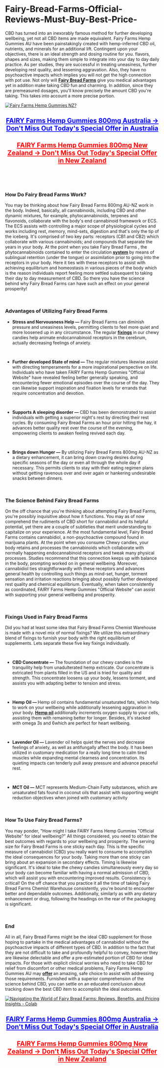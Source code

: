 # Fairy-Bread-Farms-Official-Reviews-Must-Buy-Best-Price-

<p>CBD has turned into an inexorably famous method for further developing wellbeing, yet not all CBD items are made equivalent. Fairy Farms Hemp Gummies AU have been painstakingly created with hemp-inferred CBD oil, nutrients, and minerals for an additional lift. Contingent upon your objectives, there is an ideal strength and dosing routine for you. flavors, shapes and sizes, making them simple to integrate into your day to day daily practice. As per studies, they are successful in treating uneasiness, further developing rest quality, and lessening aggravation. Also, they have no psychoactive impacts which implies you will not get the high connection with pot use. Not only will&nbsp;<strong><a href="https://fairybreadfarms.com.au/">Fairy Bread Farms</a></strong>&nbsp;give you medical advantages yet in addition make taking CBD fun and charming. In addition, since they are premeasured dosages, you'll know precisely the amount CBD you're taking. This takes into account a more precise portion.</p>
<p><a href="https://au-fairybreadfarms.com/get/fairy-au/"><img src="https://cdn.hashnode.com/res/hashnode/image/upload/v1728989312635/12ba708f-ec6e-4896-a3c0-b2747d88f42f.png" alt="Fairy Farms Hemp Gummies NZ?" border="0" /></a></p>
<h2 style="text-align: center;"><span style="text-decoration: underline; color: #0000ff;"><strong><a style="color: #0000ff; text-decoration: underline;" href="https://au-fairybreadfarms.com/get/fairy-au/">FAIRY Farms Hemp Gummies 800mg Australia -&gt; Don't Miss Out Today's Special Offer in Australia</a></strong></span></h2>
<h2 style="text-align: center;"><span style="text-decoration: underline; color: #ff0000;"><strong><a style="color: #ff0000; text-decoration: underline;" href="https://au-fairybreadfarms.com/get/fairy-nz/">FAIRY Farms Hemp Gummies 800mg New Zealand -&gt; Don't Miss Out Today's Special Offer in New Zealand</a></strong></span></h2>
<p>&nbsp;</p>
<p>&nbsp;</p>
<h3><strong>How Do Fairy Bread Farms Work?</strong></h3>
<p>You may be thinking about how Fairy Bread Farms 800mg AU-NZ work in the body. Indeed, basically, all cannabinoids, including CBD and other dynamic mixtures, for example, phytocannabinoids, terpenes and flavonoids, collaborate with the body's end cannabinoid framework or ECS. The ECS assists with controlling a major scope of physiological cycles and works including rest, memory, mind-sets, digestion and that's only the tip of the iceberg. It's comprised of two key parts: receptors (CB1 and CB2) which collaborate with various cannabinoids; and compounds that separate the years in your body. At the point when you take Fairy Bread Farms , the phytocannabinoids contained to enter the circulation&nbsp;<strong><a href="https://au-fairybreadfarms.com/">system</a>&nbsp;</strong>by means of sublingual retention (under the tongue) or assimilation prior to going into the receptors in your body. Here it ties with these receptors to assist with achieving equilibrium and homeostasis in various pieces of the body which is the reason individuals report feeling more settled subsequent to taking their day to day measurement of CBD. So there you have the science behind why Fairy Bread Farms can have such an effect on your general prosperity!</p>
<p>&nbsp;</p>
<h3><strong>Advantages of Utilizing Fairy Bread Farms</strong></h3>
<ul>
<li><strong>Stress and Nervousness Help &mdash;</strong>&nbsp;Fairy Bread Farms can diminish pressure and uneasiness levels, permitting clients to feel more quiet and more loosened up in any circumstance. The regular&nbsp;<strong><a href="https://foreverhemp.co.nz/fairy-bread-farms/">fixings</a>&nbsp;</strong>in our chewy candies help animate endocannabinoid receptors in the cerebrum, actually decreasing feelings of anxiety.</li>
</ul>
<p>&nbsp;</p>
<ul>
<li><strong>Further developed State of mind &mdash;&nbsp;</strong>The regular mixtures likewise assist with directing temperaments for a more inspirational perspective on life. Individuals who have taken FAIRY Farms Hemp Gummies "Official Website" have revealed feeling better generally speaking, and encountering fewer emotional episodes over the course of the day. They can likewise support inspiration and fixation levels for errands that require concentration and devotion.</li>
</ul>
<p>&nbsp;</p>
<ul>
<li><strong>Supports A sleeping disorder &mdash;</strong>&nbsp;CBD has been demonstrated to assist individuals with getting a superior night's rest by directing their rest cycles. By consuming Fairy Bread Farms an hour prior hitting the hay, it advances better quality rest over the course of the evening, empowering clients to awaken feeling revived each day.</li>
</ul>
<p>&nbsp;</p>
<ul>
<li><strong>Brings down Hunger &mdash;</strong>&nbsp;By utilizing Fairy Bread Farms 800mg AU-NZ as a dietary enhancement, it can bring down craving desires during specific seasons of the day or even all through the whole day if necessary. This permits clients to stay with their eating regimen plans without getting ravenous over and over again or hankering undesirable snacks between dinners.</li>
</ul>
<p>&nbsp;</p>
<h3><strong>The Science Behind Fairy Bread Farms</strong></h3>
<p>On the off chance that you're thinking about attempting Fairy Bread Farms, you're possibly inquisitive about how it functions. You may as of now comprehend the rudiments of CBD short for cannabidiol and its helpful potential, yet there are a couple of subtleties that merit understanding to capitalize on your experience. At the most fundamental level, Fairy Bread Farms contains cannabidiol, a non-psychoactive compound found in marijuana plants. At the point when you consume Chewy candies, your body retains and processes the cannabinoids which collaborate with normally happening endocannabinoid receptors and tweak many physical processes. Studies recommend that this connection keeps up with balance in the body, prompting worked on in general wellbeing. Moreover, cannabidiol ties straightforwardly with these receptors and advances general health by controlling such things as mind-set, hunger, torment sensation and irritation reactions bringing about possibly further developed rest quality and chemical equilibrium. Eventually, when taken consistently as coordinated, FAIRY Farms Hemp Gummies "Official Website" can assist with supporting your general wellbeing and prosperity.</p>
<p>&nbsp;</p>
<h3><strong>Fixings Used in Fairy Bread Farms</strong></h3>
<p>Did you had at least some idea that Fairy Bread Farms Chemist Warehouse is made with a novel mix of normal fixings? We utilize this extraordinary blend of fixings to furnish your body with the right equilibrium of supplements. Lets separate these five key fixings individually.</p>
<p>&nbsp;</p>
<ul>
<li><strong>CBD Concentrate &mdash;</strong>&nbsp;The foundation of our chewy candies is the tranquility help from unadulterated hemp extricate. Our concentrate is extricated from plants filled in the US and is tried for quality and strength. This concentrate loosens up your body, lessens torment, and assists you with adapting better to tension and stress.</li>
</ul>
<p>&nbsp;</p>
<ul>
<li><strong>Hemp Oil &mdash;&nbsp;</strong>Hemp oil contains fundamental unsaturated fats, which help to work on your wellbeing while additionally lessening aggravation in your body.&nbsp;<strong><a href="https://fairybreadfarms.com.au/neuropure/">Hemp oil</a>&nbsp;</strong>additionally increments oxygen supply to your cells, assisting them with remaining better for longer. Besides, it's stacked with omega 3s and 6which are perfect for heart wellbeing.</li>
</ul>
<p>&nbsp;</p>
<ul>
<li><strong>Lavender Oil &mdash;</strong>&nbsp;Lavender oil helps quiet the nerves and decrease feelings of anxiety, as well as antifungally affect the body. It has been utilized in customary medication for a really long time to calm tired muscles while expanding mental clearness and concentration. Its quieting impacts can tenderly pull away pressure and advance peaceful rest.</li>
</ul>
<p>&nbsp;</p>
<ul>
<li><strong>MCT Oil &mdash;</strong>&nbsp;MCT represents Medium-Chain Fatty substances, which are unsaturated fats found in coconut oils that assist with supporting weight reduction objectives when joined with customary activity</li>
</ul>
<p>&nbsp;</p>
<h3><strong>How To Use Fairy Bread Farms?</strong></h3>
<p>You may ponder, "How might I take FAIRY Farms Hemp Gummies "Official Website" for ideal wellbeing?" All things considered, you need to obtain the best outcomes with regards to your wellbeing and prosperity. The serving size for Fairy Bread Farms is one sticky each day. This is the specific measure of cannabidiol (CBD) you really want to consume to accomplish the ideal consequences for your body. Taking more than one sticky can bring about an expansion in secondary effects. Timing is likewise significant. It's ideal to take the chewy candies simultaneously every day so your body can become familiar with having a normal admission of CBD, which will assist you with encountering improved results. Consistency is critical! On the off chance that you practice it all the time of taking Fairy Bread Farms Chemist Warehouse consistently, you're bound to encounter better and dependable outcomes. Additionally, similarly as with any dietary enhancement or drug, following the headings on the rear of the packaging is significant.</p>
<p>&nbsp;</p>
<h3><strong>End</strong></h3>
<p>All in all, Fairy Bread Farms might be the ideal CBD supplement for those hoping to partake in the medical advantages of cannabidiol without the psychoactive impacts of different types of CBD. In addition to the fact that they are not difficult to take and profoundly helpful to convey, however they are likewise delectable and offer a pre-estimated portion of CBD for ideal impacts. For those with explicit clinical worries who need to take CBD for relief from discomfort or other medical problems, Fairy Farms Hemp Gummies AU may&nbsp;<strong><a href="https://fairybreadfarms.com.au/natures-remedy-fungi-remover/">offer</a>&nbsp;</strong>an amazing, safe choice to assist with addressing those requirements. Furnished with a superior comprehension of the science behind CBD, you can settle on an educated conclusion about tracking down the best CBD item to accomplish the ideal outcomes.</p>
<p><a href="https://au-fairybreadfarms.com/get/fairy-au/"><img src="https://devfolio-prod.s3.ap-south-1.amazonaws.com/projects/6b759590f80d4b96bb326d64012d9f27/9e1028ad-a5cf-4d7c-876f-410676e823a7.jpeg" alt="Navigating the World of Fairy Bread Farms: Reviews, Benefits, and Pricing  Insights - Colab" border="0" /></a></p>
<h2 style="text-align: center;"><span style="text-decoration: underline; color: #0000ff;"><strong><a style="color: #0000ff; text-decoration: underline;" href="https://au-fairybreadfarms.com/get/fairy-au/">FAIRY Farms Hemp Gummies 800mg Australia -&gt; Don't Miss Out Today's Special Offer in Australia</a></strong></span></h2>
<h2 style="text-align: center;"><span style="text-decoration: underline; color: #ff0000;"><strong><a style="color: #ff0000; text-decoration: underline;" href="https://au-fairybreadfarms.com/get/fairy-nz/">FAIRY Farms Hemp Gummies 800mg New Zealand -&gt; Don't Miss Out Today's Special Offer in New Zealand</a></strong></span></h2>
